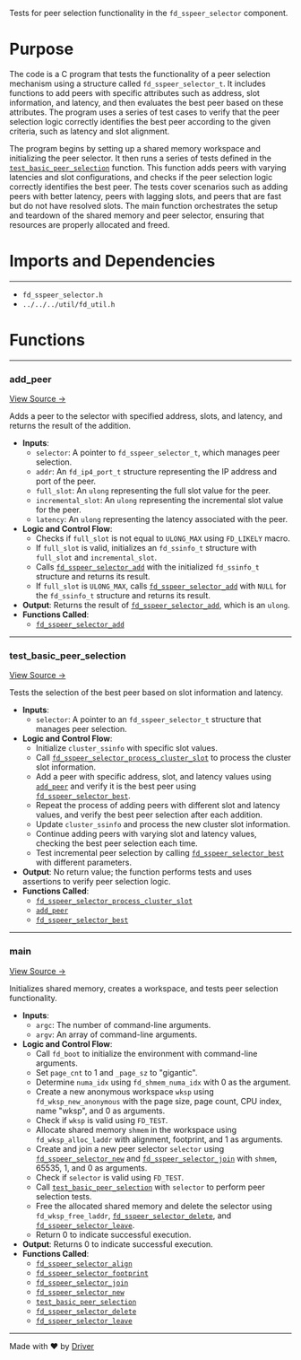 <!--------------------------------------------------------------------------------->
<!-- IMPORTANT: This file is auto-generated by Driver (https://driver.ai). -------->
<!-- Manual edits may be overwritten on future commits. --------------------------->
<!--------------------------------------------------------------------------------->

Tests for peer selection functionality in the `fd_sspeer_selector` component.

# Purpose
The code is a C program that tests the functionality of a peer selection mechanism using a structure called `fd_sspeer_selector_t`. It includes functions to add peers with specific attributes such as address, slot information, and latency, and then evaluates the best peer based on these attributes. The program uses a series of test cases to verify that the peer selection logic correctly identifies the best peer according to the given criteria, such as latency and slot alignment.

The program begins by setting up a shared memory workspace and initializing the peer selector. It then runs a series of tests defined in the [`test_basic_peer_selection`](<#test_basic_peer_selection>) function. This function adds peers with varying latencies and slot configurations, and checks if the peer selection logic correctly identifies the best peer. The tests cover scenarios such as adding peers with better latency, peers with lagging slots, and peers that are fast but do not have resolved slots. The main function orchestrates the setup and teardown of the shared memory and peer selector, ensuring that resources are properly allocated and freed.
# Imports and Dependencies

---
- `fd_sspeer_selector.h`
- `../../../util/fd_util.h`


# Functions

---
### add\_peer<!-- {{#callable:add_peer}} -->
[View Source →](<../../../../../../src/discof/restore/utils/test_sspeer_selector.c#L5>)

Adds a peer to the selector with specified address, slots, and latency, and returns the result of the addition.
- **Inputs**:
    - `selector`: A pointer to `fd_sspeer_selector_t`, which manages peer selection.
    - `addr`: An `fd_ip4_port_t` structure representing the IP address and port of the peer.
    - `full_slot`: An `ulong` representing the full slot value for the peer.
    - `incremental_slot`: An `ulong` representing the incremental slot value for the peer.
    - `latency`: An `ulong` representing the latency associated with the peer.
- **Logic and Control Flow**:
    - Checks if `full_slot` is not equal to `ULONG_MAX` using `FD_LIKELY` macro.
    - If `full_slot` is valid, initializes an `fd_ssinfo_t` structure with `full_slot` and `incremental_slot`.
    - Calls [`fd_sspeer_selector_add`](<fd_sspeer_selector.c.md#fd_sspeer_selector_add>) with the initialized `fd_ssinfo_t` structure and returns its result.
    - If `full_slot` is `ULONG_MAX`, calls [`fd_sspeer_selector_add`](<fd_sspeer_selector.c.md#fd_sspeer_selector_add>) with `NULL` for the `fd_ssinfo_t` structure and returns its result.
- **Output**: Returns the result of [`fd_sspeer_selector_add`](<fd_sspeer_selector.c.md#fd_sspeer_selector_add>), which is an `ulong`.
- **Functions Called**:
    - [`fd_sspeer_selector_add`](<fd_sspeer_selector.c.md#fd_sspeer_selector_add>)


---
### test\_basic\_peer\_selection<!-- {{#callable:test_basic_peer_selection}} -->
[View Source →](<../../../../../../src/discof/restore/utils/test_sspeer_selector.c#L22>)

Tests the selection of the best peer based on slot information and latency.
- **Inputs**:
    - ``selector``: A pointer to an `fd_sspeer_selector_t` structure that manages peer selection.
- **Logic and Control Flow**:
    - Initialize `cluster_ssinfo` with specific slot values.
    - Call [`fd_sspeer_selector_process_cluster_slot`](<fd_sspeer_selector.c.md#fd_sspeer_selector_process_cluster_slot>) to process the cluster slot information.
    - Add a peer with specific address, slot, and latency values using [`add_peer`](<#add_peer>) and verify it is the best peer using [`fd_sspeer_selector_best`](<fd_sspeer_selector.c.md#fd_sspeer_selector_best>).
    - Repeat the process of adding peers with different slot and latency values, and verify the best peer selection after each addition.
    - Update `cluster_ssinfo` and process the new cluster slot information.
    - Continue adding peers with varying slot and latency values, checking the best peer selection each time.
    - Test incremental peer selection by calling [`fd_sspeer_selector_best`](<fd_sspeer_selector.c.md#fd_sspeer_selector_best>) with different parameters.
- **Output**: No return value; the function performs tests and uses assertions to verify peer selection logic.
- **Functions Called**:
    - [`fd_sspeer_selector_process_cluster_slot`](<fd_sspeer_selector.c.md#fd_sspeer_selector_process_cluster_slot>)
    - [`add_peer`](<#add_peer>)
    - [`fd_sspeer_selector_best`](<fd_sspeer_selector.c.md#fd_sspeer_selector_best>)


---
### main<!-- {{#callable:main}} -->
[View Source →](<../../../../../../src/discof/restore/utils/test_sspeer_selector.c#L116>)

Initializes shared memory, creates a workspace, and tests peer selection functionality.
- **Inputs**:
    - `argc`: The number of command-line arguments.
    - `argv`: An array of command-line arguments.
- **Logic and Control Flow**:
    - Call `fd_boot` to initialize the environment with command-line arguments.
    - Set `page_cnt` to 1 and `_page_sz` to "gigantic".
    - Determine `numa_idx` using `fd_shmem_numa_idx` with 0 as the argument.
    - Create a new anonymous workspace `wksp` using `fd_wksp_new_anonymous` with the page size, page count, CPU index, name "wksp", and 0 as arguments.
    - Check if `wksp` is valid using `FD_TEST`.
    - Allocate shared memory `shmem` in the workspace using `fd_wksp_alloc_laddr` with alignment, footprint, and 1 as arguments.
    - Create and join a new peer selector `selector` using [`fd_sspeer_selector_new`](<fd_sspeer_selector.c.md#fd_sspeer_selector_new>) and [`fd_sspeer_selector_join`](<fd_sspeer_selector.c.md#fd_sspeer_selector_join>) with `shmem`, 65535, 1, and 0 as arguments.
    - Check if `selector` is valid using `FD_TEST`.
    - Call [`test_basic_peer_selection`](<#test_basic_peer_selection>) with `selector` to perform peer selection tests.
    - Free the allocated shared memory and delete the selector using `fd_wksp_free_laddr`, [`fd_sspeer_selector_delete`](<fd_sspeer_selector.c.md#fd_sspeer_selector_delete>), and [`fd_sspeer_selector_leave`](<fd_sspeer_selector.c.md#fd_sspeer_selector_leave>).
    - Return 0 to indicate successful execution.
- **Output**: Returns 0 to indicate successful execution.
- **Functions Called**:
    - [`fd_sspeer_selector_align`](<fd_sspeer_selector.c.md#fd_sspeer_selector_align>)
    - [`fd_sspeer_selector_footprint`](<fd_sspeer_selector.c.md#fd_sspeer_selector_footprint>)
    - [`fd_sspeer_selector_join`](<fd_sspeer_selector.c.md#fd_sspeer_selector_join>)
    - [`fd_sspeer_selector_new`](<fd_sspeer_selector.c.md#fd_sspeer_selector_new>)
    - [`test_basic_peer_selection`](<#test_basic_peer_selection>)
    - [`fd_sspeer_selector_delete`](<fd_sspeer_selector.c.md#fd_sspeer_selector_delete>)
    - [`fd_sspeer_selector_leave`](<fd_sspeer_selector.c.md#fd_sspeer_selector_leave>)



---
Made with ❤️ by [Driver](https://www.driver.ai/)